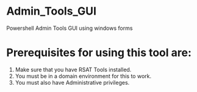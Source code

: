 # Admin_Tools_GUI
Powershell Admin Tools GUI using windows forms


# Prerequisites for using this tool are:
1. Make sure that you have RSAT Tools installed.
2. You must be in a domain environment for this to work.
3. You must also have Administrative privileges.
